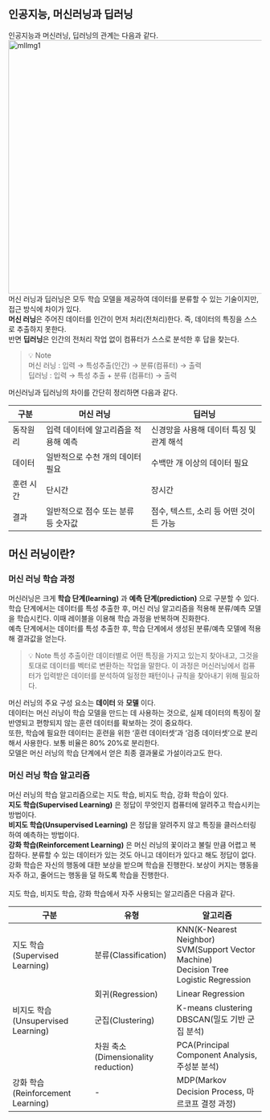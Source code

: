 ## 인공지능, 머신러닝과 딥러닝
인공지능과 머신러닝, 딥러닝의 관계는 다음과 같다.
<img width="505" alt="mlImg1" src="https://user-images.githubusercontent.com/79203421/199253400-7708fbeb-0cc3-41f8-a8a8-cafd8481eb48.png">
머신 러닝과 딥러닝은 모두 학습 모델을 제공하여 데이터를 분류할 수 있는 기술이지만, 접근 방식에 차이가 있다.</br>
**머신 러닝**은 주어진 데이터를 인간이 먼저 처리(전처리)한다. 즉, 데이터의 특징을 스스로 추출하지 못한다.</br>
반면 **딥러닝**은 인간의 전처리 작업 없이 컴퓨터가 스스로 분석한 후 답을 찾는다.

> 💡 Note</br>
> 머신 러닝 : 입력 → 특성추출(인간) → 분류(컴퓨터) → 출력</br>
> 딥러닝    : 입력 → 특성 추출 + 분류 (컴퓨터) → 출력

머신러닝과 딥러닝의 차이를 간단히 정리하면 다음과 같다.

| 구분 | 머신 러닝 | 딥러닝 |
| --- | --- | --- |
| 동작원리 | 입력 데이터에 알고리즘을 적용해 예측 | 신경망을 사용해 데이터 특징 및 관계 해석 |
| 데이터 | 일반적으로 수천 개의 데이터 필요 | 수백만 개 이상의 데이터 필요 |
| 훈련 시간 | 단시간 | 장시간 |
| 결과 | 일반적으로 점수 또는 분류 등 숫자값 | 점수, 텍스트, 소리 등 어떤 것이든 가능 |

## 머신 러닝이란?

### 머신 러닝 학습 과정
머신러닝은 크게 **학습 단계(learning)** 과 **예측 단계(prediction)** 으로 구분할 수 있다.</br>
학습 단계에서는 데이터를 특성 추출한 후, 머신 러닝 알고리즘을 적용해 분류/예측 모델을 학습시킨다. 이때 레이블을 이용해 학습 과정을 반복하며 진화한다.</br>
예측 단계에서는 데이터를 특성 추출한 후, 학습 단계에서 생성된 분류/예측 모델에 적용해 결과값을 얻는다.</br>

> 💡 Note
> 특성 추출이란 데이터별로 어떤 특징을 가지고 있는지 찾아내고, 그것을 토대로 데이터를 벡터로 변환하는 작업을 말한다. 이 과정은 머신러닝에서 컴퓨터가 입력받은 데이터를 분석하여 일정한 패턴이나 규칙을 찾아내기 위해 필요하다.

머신 러닝의 주요 구성 요소는 **데이터** 와 **모델** 이다.</br>
데이터는 머신 러닝이 학습 모델을 만드는 데 사용하는 것으로, 실제 데이터의 특징이 잘 반영되고 편향되지 않는 훈련 데이터를 확보하는 것이 중요하다.</br>
또한, 학습에 필요한 데이터는 훈련을 위한 ‘훈련 데이터셋’과 ‘검증 데이터셋’으로 분리해서 사용한다. 보통 비율은 80% 20%로 분리한다.</br>
모델은 머신 러닝의 학습 단계에서 얻은 최종 결과물로 가설이라고도 한다.</br>

### 머신 러닝 학습 알고리즘
머신 러닝의 학습 알고리즘으로는 지도 학습, 비지도 학습, 강화 학습이 있다.</br>
**지도 학습(Supervised Learning)** 은 정답이 무엇인지 컴퓨터에 알려주고 학습시키는 방법이다.</br>
**비지도 학습(Unsupervised Learning)** 은 정답을 알려주지 않고 특징을 클러스터링하여 예측하는 방법이다.</br>
**강화 학습(Reinforcement Learning)** 은 머신 러닝의 꽃이라고 불릴 만큼 어렵고 복잡하다. 분류할 수 있는 데이터가 있는 것도 아니고 데이터가 있다고 해도 정답이 없다. 강화 학습은 자신의 행동에 대한 보상을 받으며 학습을 진행한다. 보상이 커지는 행동을 자주 하고, 줄어드는 행동을 덜 하도록 학습을 진행한다.</br></br>
지도 학습, 비지도 학습, 강화 학습에서 자주 사용되는 알고리즘은 다음과 같다.

| 구분 | 유형 | 알고리즘 |
| --- | --- | --- |
| 지도 학습(Supervised Learning) | 분류(Classification) | KNN(K-Nearest Neighbor)</br>SVM(Support Vector Machine)</br>Decision Tree</br>Logistic Regression |
|  | 회귀(Regression) | Linear Regression |
| 비지도 학습(Unsupervised Learning) | 군집(Clustering) | K-means clustering</br>DBSCAN(밀도 기반 군집 분석) |
|  | 차원 축소(Dimensionality reduction) | PCA(Principal Component Analysis, 주성분 분석) |
| 강화 학습(Reinforcement Learning) | - | MDP(Markov Decision Process, 마르코프 결정 과정) |
